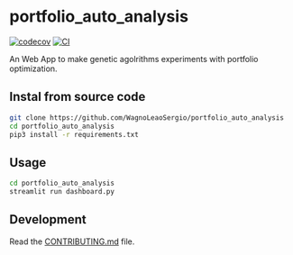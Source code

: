 # portfolio_auto_analysis

[![codecov](https://codecov.io/gh/WagnoLeaoSergio/portfolio_auto_analysis/branch/main/graph/badge.svg?token=portfolio_auto_analysis_token_here)](https://codecov.io/gh/WagnoLeaoSergio/portfolio_auto_analysis)
[![CI](https://github.com/WagnoLeaoSergio/portfolio_auto_analysis/actions/workflows/main.yml/badge.svg)](https://github.com/WagnoLeaoSergio/portfolio_auto_analysis/actions/workflows/main.yml)

An Web App to make genetic agolrithms experiments with portfolio optimization. 

## Instal from source code

```bash
git clone https://github.com/WagnoLeaoSergio/portfolio_auto_analysis
cd portfolio_auto_analysis
pip3 install -r requirements.txt
```

## Usage

```bash
cd portfolio_auto_analysis
streamlit run dashboard.py
```

## Development

Read the [CONTRIBUTING.md](CONTRIBUTING.md) file.
